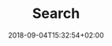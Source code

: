 ---
title: "Search"
date: 2018-09-04T15:32:54+02:00
layout: "search"
outputs: ["json"]
noindex: true
---